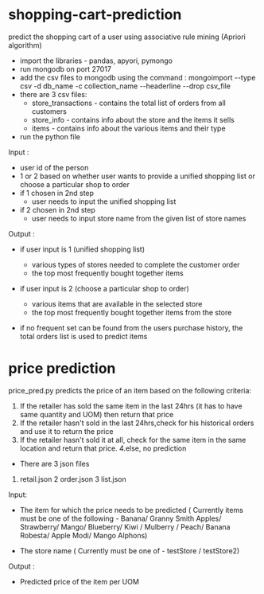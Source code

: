 # shopping-cart-prediction

predict the shopping cart of a user using associative rule mining (Apriori algorithm)

- import the libraries - pandas, apyori, pymongo
- run mongodb on port 27017
- add the csv files to mongodb using the command : mongoimport --type csv -d db_name -c collection_name --headerline --drop csv_file 
- there are 3 csv files:
    - store_transactions - contains the total list of orders from all customers
    - store_info - contains info about the store and the items it sells
    - items - contains info about the various items and their type
- run the python file

Input :
- user id of the person
- 1 or 2 based on whether user wants to provide a unified shopping list or choose a particular shop to order
- if 1 chosen in 2nd step
    - user needs to input the unified shopping list
- if 2 chosen in 2nd step
    - user needs to input store name from the given list of store names
    
    
Output :

- if user input is 1 (unified shopping list)
    - various types of stores needed to complete the customer order
    - the top most frequently bought together items

- if user input is 2 (choose a particular shop to order)
    - various items that are available in the selected store
    - the top most frequently bought together items from the store   
 
- if no frequent set can be found from the users purchase history, the total orders list is used to predict items


# price prediction

price_pred.py predicts the price of an item based on the following criteria:
1. If the retailer has sold the same item in the last 24hrs (it has to have same quantity and UOM) then return that price
2. If the retailer hasn't sold in the last 24hrs,check for his historical orders and use it to return the price
3. If the retailer hasn't sold it at all, check for the same item in the same location and return that price.
4.else,  no prediction

- There are 3 json files 
1. retail.json
2 order.json
3 list.json

Input:
- The item for which the price needs to be predicted ( Currently items must be one of the following - 
Banana/ Granny Smith Apples/ Strawberry/ Mango/ Blueberry/ Kiwi / Mulberry / Peach/ Banana Robesta/ Apple Modi/ Mango Alphons)

- The store name  ( Currently must be one of - testStore / testStore2)

Output :
- Predicted price of the item per UOM

